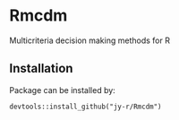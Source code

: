 # Rmcdm

Multicriteria decision making methods for R  

## Installation

Package can be installed by:

```
devtools::install_github("jy-r/Rmcdm")
```

